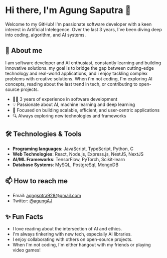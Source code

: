 # Hi there, I'm Agung Saputra 👋

Welcome to my GitHub! I'm passionate software developer with a keen interest in Artificial Intelegence. Over the last 3 years, I've been diving deep into coding, algorithm, and AI systems.

## 🚀 About me

I am software developer and AI enthusiast, constantly learning and building innovative solutions. my goal is to bridge the gap between cutting-edge technology and real-world applications, and i enjoy tackling complex problems with creative solutions. When i'm not coding, I'm exploring AI concepts, reading about the last trend in tech, or contributing to open-source projects.
- 🧑‍💻 3 years of experience in software development
- 💡 Passionate about AI, machine learning and deep learning
- 🎯 Focused on building scalable, efficient, and user-centric applications
- 🔍 Always exploring new technologies and frameworks

## 🛠️ Technologies & Tools
- **Programing languages**: JavaScript, TypeScript, Python, C
- **Web Technologies**: React, Node.js, Express.js, NestJS, NextJS
- **AI/ML Frameworks**: TensorFlow, PyTorch, Scikit-learn
- **Database Systems**: MySQL, PostgreSql, MongoDB

## 📫 How to reach me
- Email: [agngsptra928@gmail.com](mailto:agngsptra928@gmail.com)
- Twitter: [@agungAJ](https://x.com/agungAJ)

## ✨ Fun Facts
- I love reading about the intersection of AI and ethics.
- I'm always tinkering with new tech, especially AI libraries.
- I enjoy collaborating with others on open-source projects.
- When I'm not coding, I'm either hangout with my friends or playing video games!

<!---
Agung1606/Agung1606 is a ✨ special ✨ repository because its `README.md` (this file) appears on your GitHub profile.
You can click the Preview link to take a look at your changes.
--->
